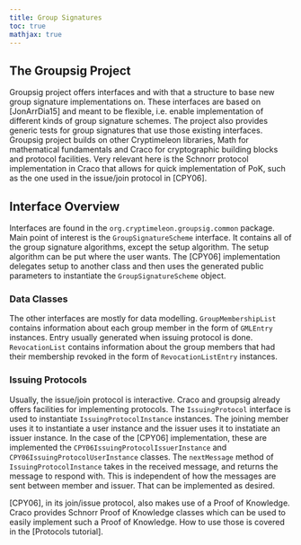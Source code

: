 ```yaml
---
title: Group Signatures
toc: true
mathjax: true
---
```


## The Groupsig Project

Groupsig project offers interfaces and with that a structure to base new group signature implementations on.
These interfaces are based on [JonArrDia15] and meant to be flexible, i.e. enable implementation of different kinds of group signature schemes.
The project also provides generic tests for group signatures that use those existing interfaces.
Groupsig project builds on other Cryptimeleon libraries, Math for mathematical fundamentals and Craco for cryptographic building blocks and protocol facilities.
Very relevant here is the Schnorr protocol implementation in Craco that allows for quick implementation of PoK, such as the one used in the issue/join protocol in [CPY06].

## Interface Overview

Interfaces are found in the `org.cryptimeleon.groupsig.common` package.
Main point of interest is the `GroupSignatureScheme` interface.
It contains all of the group signature algorithms, except the setup algorithm.
The setup algorithm can be put where the user wants.
The [CPY06] implementation delegates setup to another class and then uses the generated public parameters to instantiate the `GroupSignatureScheme` object.

### Data Classes

The other interfaces are mostly for data modelling.
`GroupMembershipList` contains information about each group member in the form of `GMLEntry` instances. Entry usually generated when issuing protocol is done.
`RevocationList` contains information about the group members that had their membership revoked in the form of `RevocationListEntry` instances.

### Issuing Protocols

Usually, the issue/join protocol is interactive.
Craco and groupsig already offers facilities for implementing protocols.
The `IssuingProtocol` interface is used to instantiate `IssuingProtocolInstance` instances.
The joining member uses it to instantiate a user instance and the issuer uses it to instatiate an issuer instance.
In the case of the [CPY06] implementation, these are implemented the `CPY06IssuingProtocolIssuerInstance` and `CPY06IssuingProtocolUserInstance` classes.
The `nextMessage` method of `IssuingProtocolInstance` takes in the received message, and returns the message to respond with.
This is independent of how the messages are sent between member and issuer.
That can be implemented as desired.

[CPY06], in its join/issue protocol, also makes use of a Proof of Knowledge.
Craco provides Schnorr Proof of Knowledge classes which can be used to easily implement such a Proof of Knowledge. 
How to use those is covered in the [Protocols tutorial].

